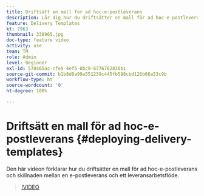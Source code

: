 ```yaml
---
title: Driftsätt en mall för ad hoc-e-postleverans
description: Lär dig hur du driftsätter en mall för ad hoc-e-postleverans och förstå skillnaden mellan en e-postleverans och ett leveransarbetsflöde.
feature: Delivery Templates
kt: 7963
thumbnail: 338965.jpg
doc-type: feature video
activity: use
team: TM
role: Admin
level: Beginner
exl-id: 570465ac-cfe9-4ef5-8bc9-6776762830b1
source-git-commit: b1b8d8a99a551239c445fb588cbd126b66a53c9b
workflow-type: ht
source-wordcount: '0'
ht-degree: 100%

---
```


# Driftsätt en mall för ad hoc-e-postleverans {#deploying-delivery-templates}

Den här videon förklarar hur du driftsätter en mall för ad hoc-e-postleverans och skillnaden mellan en e-postleverans och ett leveransarbetsflöde.

>[!VIDEO](https://video.tv.adobe.com/v/338965?quality=12&learn=on)
